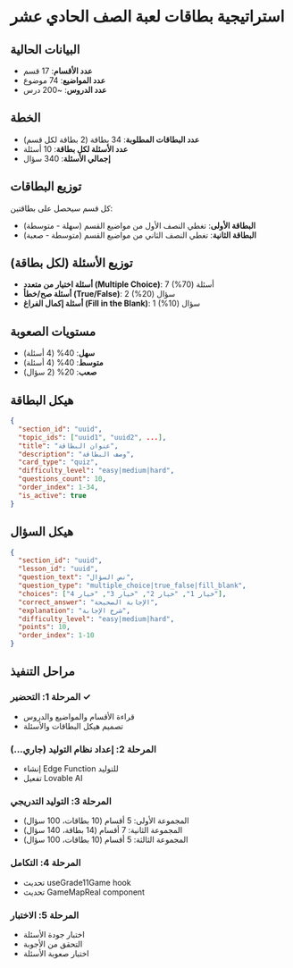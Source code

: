 # استراتيجية بطاقات لعبة الصف الحادي عشر

## البيانات الحالية
- **عدد الأقسام**: 17 قسم
- **عدد المواضيع**: 74 موضوع
- **عدد الدروس**: ~200 درس

## الخطة
- **عدد البطاقات المطلوبة**: 34 بطاقة (2 بطاقة لكل قسم)
- **عدد الأسئلة لكل بطاقة**: 10 أسئلة
- **إجمالي الأسئلة**: 340 سؤال

## توزيع البطاقات
كل قسم سيحصل على بطاقتين:
- **البطاقة الأولى**: تغطي النصف الأول من مواضيع القسم (سهلة - متوسطة)
- **البطاقة الثانية**: تغطي النصف الثاني من مواضيع القسم (متوسطة - صعبة)

## توزيع الأسئلة (لكل بطاقة)
- **أسئلة اختيار من متعدد (Multiple Choice)**: 7 أسئلة (70%)
- **أسئلة صح/خطأ (True/False)**: 2 سؤال (20%)
- **أسئلة إكمال الفراغ (Fill in the Blank)**: 1 سؤال (10%)

## مستويات الصعوبة
- **سهل**: 40% (4 أسئلة)
- **متوسط**: 40% (4 أسئلة)
- **صعب**: 20% (2 سؤال)

## هيكل البطاقة
```json
{
  "section_id": "uuid",
  "topic_ids": ["uuid1", "uuid2", ...],
  "title": "عنوان البطاقة",
  "description": "وصف البطاقة",
  "card_type": "quiz",
  "difficulty_level": "easy|medium|hard",
  "questions_count": 10,
  "order_index": 1-34,
  "is_active": true
}
```

## هيكل السؤال
```json
{
  "section_id": "uuid",
  "lesson_id": "uuid",
  "question_text": "نص السؤال",
  "question_type": "multiple_choice|true_false|fill_blank",
  "choices": ["خيار 1", "خيار 2", "خيار 3", "خيار 4"],
  "correct_answer": "الإجابة الصحيحة",
  "explanation": "شرح الإجابة",
  "difficulty_level": "easy|medium|hard",
  "points": 10,
  "order_index": 1-10
}
```

## مراحل التنفيذ

### المرحلة 1: التحضير ✓
- قراءة الأقسام والمواضيع والدروس
- تصميم هيكل البطاقات والأسئلة

### المرحلة 2: إعداد نظام التوليد (جاري...)
- إنشاء Edge Function للتوليد
- تفعيل Lovable AI

### المرحلة 3: التوليد التدريجي
- المجموعة الأولى: 5 أقسام (10 بطاقات، 100 سؤال)
- المجموعة الثانية: 7 أقسام (14 بطاقة، 140 سؤال)
- المجموعة الثالثة: 5 أقسام (10 بطاقات، 100 سؤال)

### المرحلة 4: التكامل
- تحديث useGrade11Game hook
- تحديث GameMapReal component

### المرحلة 5: الاختبار
- اختبار جودة الأسئلة
- التحقق من الأجوبة
- اختبار صعوبة الأسئلة
